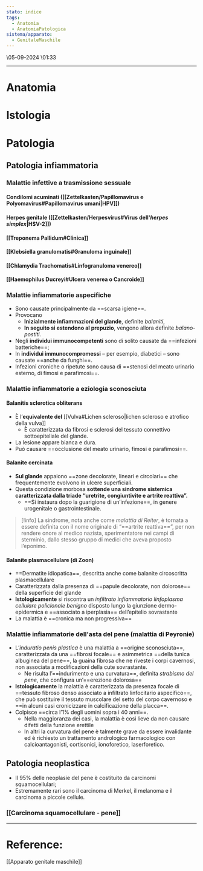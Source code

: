 ```yaml
---
stato: indice
tags:
  - Anatomia
  - AnatomiaPatologica
sistema/apparato:
  - GenitaleMaschile
---
```

\05-09-2024 \01:33

--- 

# Anatomia
# Istologia
# Patologia

## Patologia infiammatoria
### Malattie infettive a trasmissione sessuale
#### Condilomi acuminati ([[Zettelkasten/Papillomavirus e Polyomavirus#Papillomavirus umani|HPV]])
#### Herpes genitale ([[Zettelkasten/Herpesvirus#Virus dell'*herpes simplex*|HSV-2]])
#### [[Treponema Pallidum#Clinica]]
#### [[Klebsiella granulomatis#Granuloma inguinale]]
#### [[Chlamydia Trachomatis#Linfogranuloma venereo]]
#### [[Haemophilus Ducreyi#Ulcera venerea o Cancroide]]

### Malattie infiammatorie aspecifiche
- Sono causate principalmente da ==scarsa igiene==. 
- Provocano 
	- **Inizialmente infiammazioni del glande**, definite *balaniti*, 
	- **In seguito si estendono al prepuzio**, vengono allora definite *balano-postiti*. 
- Negli **individui immunocompetenti** sono di solito causate da ==infezioni batteriche==;
- In **individui immunocompromessi** – per esempio, diabetici – sono causate ==anche da funghi==.
- Infezioni croniche o ripetute sono causa di ==stenosi del meato urinario esterno, di fimosi e parafimosi==.
### Malattie infiammatorie a eziologia sconosciuta
#### Balanitis sclerotica obliterans
- È l’**equivalente del** [[Vulva#Lichen scleroso|lichen scleroso e atrofico della vulva]]
	- È caratterizzata da fibrosi e sclerosi del tessuto connettivo sottoepiteliale del glande. 
- La lesione appare bianca e dura. 
- Può causare ==occlusione del meato urinario, fimosi e parafimosi==.
#### Balanite cercinata
- **Sul glande** appaiono ==zone decolorate, lineari e circolari== che frequentemente evolvono in ulcere superficiali. 
- Questa condizione morbosa **sottende una sindrome sistemica caratterizzata dalla triade “uretrite, congiuntivite e artrite reattiva”.** 
	- ==Si instaura dopo la guarigione di un’infezione==, in genere urogenitale o gastrointestinale. 

>[!info]
>La sindrome, nota anche come *malattia di Reiter*, è tornata a essere definita con il nome originale di “==artrite reattiva==”, per non rendere onore al medico nazista, sperimentatore nei campi di sterminio, dallo stesso gruppo di medici che aveva proposto l’eponimo.
#### Balanite plasmacellulare (di Zoon)
- ==Dermatite idiopatica==, descritta anche come balanite circoscritta plasmacellulare
- Caratterizzata dalla presenza di ==papule decolorate, non dolorose== della superficie del glande 
- **Istologicamente** si riscontra un *infiltrato infiammatorio linfoplasma cellulare policlonale benigno* disposto lungo la giunzione dermo-epidermica e ==associato a iperplasia== dell’epitelio sovrastante
- La malattia è ==cronica ma non progressiva==
### Malattie infiammatorie dell'asta del pene (malattia di Peyronie)
- L’*induratio penis plastica* è una malattia a ==origine sconosciuta==, caratterizzata da una ==fibrosi focale== e asimmetrica ==della tunica albuginea del pene==, la guaina fibrosa che ne riveste i corpi cavernosi, non associata a modificazioni della cute sovrastante. 
	- Ne risulta l’==indurimento e una curvatura==, definita *strabismo del pene*, che configura un’==erezione dolorosa==
- **Istologicamente** la malattia è caratterizzata da presenza focale di ==tessuto fibroso denso associato a infiltrato linfocitario aspecifico==, che può sostituire il tessuto muscolare del setto del corpo cavernoso e ==in alcuni casi cronicizzare in calcificazione della placca==.
- Colpisce ==circa l’1% degli uomini sopra i 40 anni==. 
	- Nella maggioranza dei casi, la malattia è così lieve da non causare difetti della funzione erettile
	- In altri la curvatura del pene è talmente grave da essere invalidante ed è richiesto un trattamento andrologico farmacologico con calcioantagonisti, cortisonici, ionoforetico, laserforetico.
## Patologia neoplastica
- Il 95% delle neoplasie del pene è costituito da carcinomi squamocellulari;
- Estremamente rari sono il carcinoma di Merkel, il melanoma e il carcinoma a piccole cellule.
### [[Carcinoma squamocellulare - pene]]












--- 
# Reference:
[[Apparato genitale maschile]]